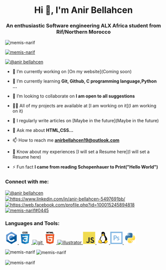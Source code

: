<h1 align="center">Hi 👋, I'm Anir Bellahcen</h1>
<h3 align="center">An enthusiastic Software engineering ALX Africa student from Rif/Northern Morocco </h3>




<p align="left"> <img src="https://komarev.com/ghpvc/?username=memis-narif&label=Profile%20views&color=0e75b6&style=flat" alt="memis-narif" /> </p>

<p align="left"> <a href="https://github.com/ryo-ma/github-profile-trophy"><img src="https://github-profile-trophy.vercel.app/?username=memis-narif" alt="memis-narif" /></a> </p>

<p align="left"> <a href="https://twitter.com/@anir bellahcen" target="blank"><img src="https://img.shields.io/twitter/follow/@anir bellahcen?logo=twitter&style=for-the-badge" alt="@anir bellahcen" /></a> </p>

- 🔭 I’m currently working on [On my website](Coming soon)

- 🌱 I’m currently learning **Git, Github, C programming language,Python ...**

- 👯 I’m looking to collaborate on **I am open to all suggestions**

- 👨‍💻 All of my projects are available at [I am working on it](I am working on it)

- 📝 I regularly write articles on [Maybe in the future](Maybe in the future)

- 💬 Ask me about **HTML,CSS...**

- 📫 How to reach me **anirbellahcen19@outlook.com**

- 📄 Know about my experiences [I will set a Resume here](I will set a Resume here)

- ⚡ Fun fact **I came from reading Schopenhauer to Print("Hello World")**

<h3 align="left">Connect with me:</h3>
<p align="left">
<a href="https://twitter.com/@anir bellahcen" target="blank"><img align="center" src="https://raw.githubusercontent.com/rahuldkjain/github-profile-readme-generator/master/src/images/icons/Social/twitter.svg" alt="@anir bellahcen" height="30" width="40" /></a>
<a href="https://linkedin.com/in/https://www.linkedin.com/in/anir-bellahcen-5497691bb/" target="blank"><img align="center" src="https://raw.githubusercontent.com/rahuldkjain/github-profile-readme-generator/master/src/images/icons/Social/linked-in-alt.svg" alt="https://www.linkedin.com/in/anir-bellahcen-5497691bb/" height="30" width="40" /></a>
<a href="https://fb.com/https://web.facebook.com/profile.php?id=100015245894818" target="blank"><img align="center" src="https://raw.githubusercontent.com/rahuldkjain/github-profile-readme-generator/master/src/images/icons/Social/facebook.svg" alt="https://web.facebook.com/profile.php?id=100015245894818" height="30" width="40" /></a>
<a href="https://discord.gg/memis-narif#0445" target="blank"><img align="center" src="https://raw.githubusercontent.com/rahuldkjain/github-profile-readme-generator/master/src/images/icons/Social/discord.svg" alt="memis-narif#0445" height="30" width="40" /></a>
</p>

<h3 align="left">Languages and Tools:</h3>
<p align="left"> <a href="https://www.cprogramming.com/" target="_blank" rel="noreferrer"> <img src="https://raw.githubusercontent.com/devicons/devicon/master/icons/c/c-original.svg" alt="c" width="40" height="40"/> </a> <a href="https://www.w3schools.com/css/" target="_blank" rel="noreferrer"> <img src="https://raw.githubusercontent.com/devicons/devicon/master/icons/css3/css3-original-wordmark.svg" alt="css3" width="40" height="40"/> </a> <a href="https://git-scm.com/" target="_blank" rel="noreferrer"> <img src="https://www.vectorlogo.zone/logos/git-scm/git-scm-icon.svg" alt="git" width="40" height="40"/> </a> <a href="https://www.w3.org/html/" target="_blank" rel="noreferrer"> <img src="https://raw.githubusercontent.com/devicons/devicon/master/icons/html5/html5-original-wordmark.svg" alt="html5" width="40" height="40"/> </a> <a href="https://www.adobe.com/in/products/illustrator.html" target="_blank" rel="noreferrer"> <img src="https://www.vectorlogo.zone/logos/adobe_illustrator/adobe_illustrator-icon.svg" alt="illustrator" width="40" height="40"/> </a> <a href="https://developer.mozilla.org/en-US/docs/Web/JavaScript" target="_blank" rel="noreferrer"> <img src="https://raw.githubusercontent.com/devicons/devicon/master/icons/javascript/javascript-original.svg" alt="javascript" width="40" height="40"/> </a> <a href="https://www.linux.org/" target="_blank" rel="noreferrer"> <img src="https://raw.githubusercontent.com/devicons/devicon/master/icons/linux/linux-original.svg" alt="linux" width="40" height="40"/> </a> <a href="https://www.photoshop.com/en" target="_blank" rel="noreferrer"> <img src="https://raw.githubusercontent.com/devicons/devicon/master/icons/photoshop/photoshop-line.svg" alt="photoshop" width="40" height="40"/> </a> <a href="https://www.python.org" target="_blank" rel="noreferrer"> <img src="https://raw.githubusercontent.com/devicons/devicon/master/icons/python/python-original.svg" alt="python" width="40" height="40"/> </a> </p>

<p><img align="left" src="https://github-readme-stats.vercel.app/api/top-langs?username=memis-narif&show_icons=true&locale=en&layout=compact" alt="memis-narif" /></p>

<p>&nbsp;<img align="center" src="https://github-readme-stats.vercel.app/api?username=memis-narif&show_icons=true&locale=en" alt="memis-narif" /></p>

<p><img align="center" src="https://github-readme-streak-stats.herokuapp.com/?user=memis-narif&" alt="memis-narif" /></p>
